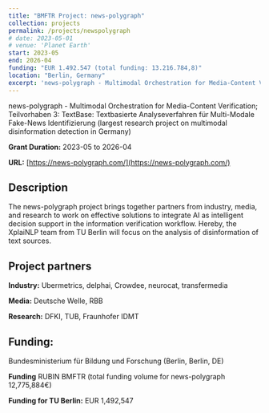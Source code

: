 ```yaml
---
title: "BMFTR Project: news-polygraph"
collection: projects
permalink: /projects/newspolygraph
# date: 2023-05-01
# venue: 'Planet Earth'
start: 2023-05
end: 2026-04
funding: "EUR 1.492.547 (total funding: 13.216.784,8)"
location: "Berlin, Germany"
excerpt: 'news-polygraph - Multimodal Orchestration for Media-Content Verification'
---
```


news-polygraph - Multimodal Orchestration for Media-Content Verification; Teilvorhaben 3: TextBase: Textbasierte Analyseverfahren für Multi-Modale Fake-News Identifizierung (largest research project on multimodal disinformation detection in Germany)

**Grant Duration:** 2023-05 to 2026-04

**URL:** [https://news-polygraph.com/](https://news-polygraph.com/)


Description
---
The news-polygraph project brings together partners from industry, media, and research to work on effective solutions to integrate AI as intelligent decision support in the information verification workflow. Hereby, the XplaiNLP team from TU Berlin will focus on the analysis of disinformation of text sources.

Project partners
---
**Industry:** Ubermetrics, delphai, Crowdee, neurocat, transfermedia

**Media:** Deutsche Welle, RBB

**Research:** DFKI, TUB, Fraunhofer IDMT 

Funding:
---
Bundesministerium für Bildung und Forschung (Berlin, Berlin, DE)

**Funding** RUBIN BMFTR (total funding volume for news-polygraph 12,775,884€)

**Funding for TU Berlin:** EUR 1,492,547
